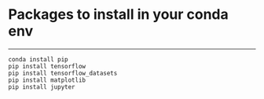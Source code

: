 # Packages to install in your conda env

---
`conda install pip`     
`pip install tensorflow`    
`pip install tensorflow_datasets`       
`pip install matplotlib`        
`pip install jupyter`    